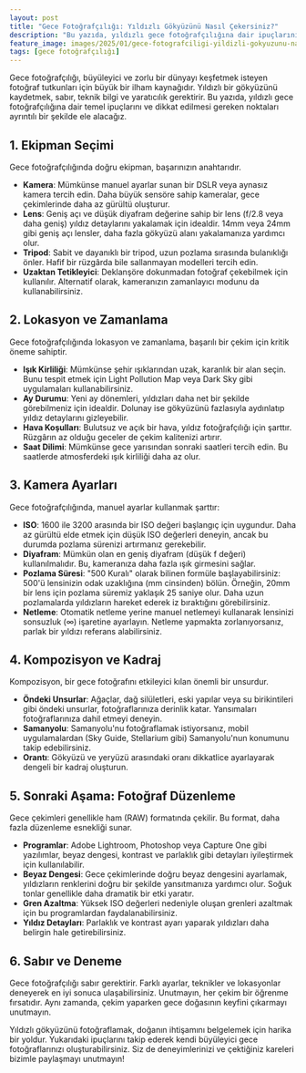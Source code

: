 ```yaml
---
layout: post
title: "Gece Fotoğrafçılığı: Yıldızlı Gökyüzünü Nasıl Çekersiniz?"
description: "Bu yazıda, yıldızlı gece fotoğrafçılığına dair ipuçlarını ve dikkat edilmesi gerekenleri ele alacağız."
feature_image: images/2025/01/gece-fotografciligi-yildizli-gokyuzunu-nasil-cekersiniz.jpg
tags: [gece fotoğrafçılığı]
---
```


Gece fotoğrafçılığı, büyüleyici ve zorlu bir dünyayı keşfetmek isteyen fotoğraf tutkunları için büyük bir ilham kaynağıdır. Yıldızlı bir gökyüzünü kaydetmek, sabır, teknik bilgi ve yaratıcılık gerektirir. Bu yazıda, yıldızlı gece fotoğrafçılığına dair temel ipuçlarını ve dikkat edilmesi gereken noktaları ayrıntılı bir şekilde ele alacağız.

<!--more-->

## 1. Ekipman Seçimi

Gece fotoğrafçılığında doğru ekipman, başarınızın anahtarıdır.

- **Kamera**: Mümkünse manuel ayarlar sunan bir DSLR veya aynasız kamera tercih edin. Daha büyük sensöre sahip kameralar, gece çekimlerinde daha az gürültü oluşturur.
- **Lens**: Geniş açı ve düşük diyafram değerine sahip bir lens (f/2.8 veya daha geniş) yıldız detaylarını yakalamak için idealdir. 14mm veya 24mm gibi geniş açı lensler, daha fazla gökyüzü alanı yakalamanıza yardımcı olur.
- **Tripod**: Sabit ve dayanıklı bir tripod, uzun pozlama sırasında bulanıklığı önler. Hafif bir rüzgârda bile sallanmayan modelleri tercih edin.
- **Uzaktan Tetikleyici**: Deklanşöre dokunmadan fotoğraf çekebilmek için kullanılır. Alternatif olarak, kameranızın zamanlayıcı modunu da kullanabilirsiniz.

## 2. Lokasyon ve Zamanlama

Gece fotoğrafçılığında lokasyon ve zamanlama, başarılı bir çekim için kritik öneme sahiptir.

- **Işık Kirliliği**: Mümkünse şehir ışıklarından uzak, karanlık bir alan seçin. Bunu tespit etmek için Light Pollution Map veya Dark Sky gibi uygulamaları kullanabilirsiniz.
- **Ay Durumu**: Yeni ay dönemleri, yıldızları daha net bir şekilde görebilmeniz için idealdir. Dolunay ise gökyüzünü fazlasıyla aydınlatıp yıldız detaylarını gizleyebilir.
- **Hava Koşulları**: Bulutsuz ve açık bir hava, yıldız fotoğrafçılığı için şarttır. Rüzgârın az olduğu geceler de çekim kalitenizi artırır.
- **Saat Dilimi**: Mümkünse gece yarısından sonraki saatleri tercih edin. Bu saatlerde atmosferdeki ışık kirliliği daha az olur.

## 3. Kamera Ayarları

Gece fotoğrafçılığında, manuel ayarlar kullanmak şarttır:

- **ISO**: 1600 ile 3200 arasında bir ISO değeri başlangıç için uygundur. Daha az gürültü elde etmek için düşük ISO değerleri deneyin, ancak bu durumda pozlama sürenizi artırmanız gerekebilir.
- **Diyafram**: Mümkün olan en geniş diyafram (düşük f değeri) kullanılmalıdır. Bu, kameranıza daha fazla ışık girmesini sağlar.
- **Pozlama Süresi**: "500 Kuralı" olarak bilinen formüle başlayabilirsiniz: 500'ü lensinizin odak uzaklığına (mm cinsinden) bölün. Örneğin, 20mm bir lens için pozlama süremiz yaklaşık 25 saniye olur. Daha uzun pozlamalarda yıldızların hareket ederek iz bıraktığını görebilirsiniz.
- **Netleme**: Otomatik netleme yerine manuel netlemeyi kullanarak lensinizi sonsuzluk (∞) işaretine ayarlayın. Netleme yapmakta zorlanıyorsanız, parlak bir yıldızı referans alabilirsiniz.

## 4. Kompozisyon ve Kadraj

Kompozisyon, bir gece fotoğrafını etkileyici kılan önemli bir unsurdur.

- **Öndeki Unsurlar**: Ağaçlar, dağ silületleri, eski yapılar veya su birikintileri gibi öndeki unsurlar, fotoğraflarınıza derinlik katar. Yansımaları fotoğraflarınıza dahil etmeyi deneyin.
- **Samanyolu**: Samanyolu'nu fotoğraflamak istiyorsanız, mobil uygulamalardan (Sky Guide, Stellarium gibi) Samanyolu'nun konumunu takip edebilirsiniz.
- **Orantı**: Gökyüzü ve yeryüzü arasındaki oranı dikkatlice ayarlayarak dengeli bir kadraj oluşturun.

## 5. Sonraki Aşama: Fotoğraf Düzenleme

Gece çekimleri genellikle ham (RAW) formatında çekilir. Bu format, daha fazla düzenleme esnekliği sunar.

- **Programlar**: Adobe Lightroom, Photoshop veya Capture One gibi yazılımlar, beyaz dengesi, kontrast ve parlaklık gibi detayları iyileştirmek için kullanılabilir.
- **Beyaz Dengesi**: Gece çekimlerinde doğru beyaz dengesini ayarlamak, yıldızların renklerini doğru bir şekilde yansıtmanıza yardımcı olur. Soğuk tonlar genellikle daha dramatik bir etki yaratır.
- **Gren Azaltma**: Yüksek ISO değerleri nedeniyle oluşan grenleri azaltmak için bu programlardan faydalanabilirsiniz.
- **Yıldız Detayları**: Parlaklık ve kontrast ayarı yaparak yıldızları daha belirgin hale getirebilirsiniz.

## 6. Sabır ve Deneme

Gece fotoğrafçılığı sabır gerektirir. Farklı ayarlar, teknikler ve lokasyonlar deneyerek en iyi sonuca ulaşabilirsiniz. Unutmayın, her çekim bir öğrenme fırsatıdır. Aynı zamanda, çekim yaparken gece doğasının keyfini çıkarmayı unutmayın.

Yıldızlı gökyüzünü fotoğraflamak, doğanın ihtişamını belgelemek için harika bir yoldur. Yukarıdaki ipuçlarını takip ederek kendi büyüleyici gece fotoğraflarınızı oluşturabilirsiniz. Siz de deneyimlerinizi ve çektiğiniz kareleri bizimle paylaşmayı unutmayın!